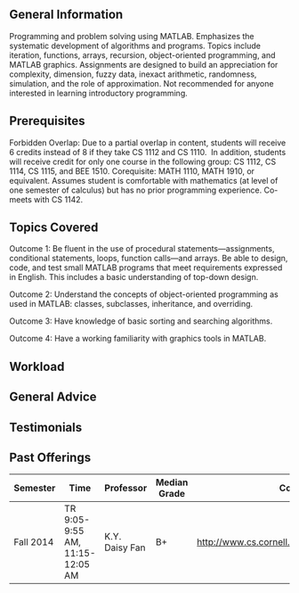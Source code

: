 ## General Information
Programming and problem solving using MATLAB. Emphasizes the systematic development of algorithms and programs. Topics include iteration, functions, arrays, recursion, object-oriented programming, and MATLAB graphics. Assignments are designed to build an appreciation for complexity, dimension, fuzzy data, inexact arithmetic, randomness, simulation, and the role of approximation.  Not recommended for anyone interested in learning introductory programming. 

## Prerequisites
Forbidden Overlap: Due to a partial overlap in content, students will receive 6 credits instead of 8 if they take CS 1112 and CS 1110.  In addition, students will receive credit for only one course in the following group: CS 1112, CS 1114, CS 1115, and BEE 1510.
Corequisite: MATH 1110, MATH 1910, or equivalent. Assumes student is comfortable with mathematics (at level of one semester of calculus) but has no prior programming experience. Co-meets with CS 1142.

## Topics Covered
Outcome 1: Be fluent in the use of procedural statements—assignments, conditional statements, loops, function calls—and arrays. Be able to design, code, and test small MATLAB programs that meet requirements expressed in English. This includes a basic understanding of top-down design.

Outcome 2: Understand the concepts of object-oriented programming as used in MATLAB: classes, subclasses, inheritance, and overriding.

Outcome 3: Have knowledge of basic sorting and searching algorithms.

Outcome 4: Have a working familiarity with graphics tools in MATLAB.

## Workload
## General Advice
## Testimonials
## Past Offerings
| Semester | Time | Professor | Median Grade | Course Page |
| --- | --- | --- | --- | --- |
| Fall 2014 |TR 9:05-9:55 AM, 11:15-12:05 AM | K.Y. Daisy Fan | B+ | http://www.cs.cornell.edu/Courses/cs1112/2014fa/ |